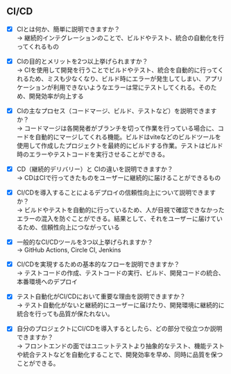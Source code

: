 ## CI/CD
- [x] CIとは何か、簡単に説明できますか？  
  → 継続的インテグレーションのことで、ビルドやテスト、統合の自動化を行ってくれるもの  

- [x] CIの目的とメリットを2つ以上挙げられますか？  
  → CIを使用して開発を行うことでビルドやテスト、統合を自動的に行ってくれるため、ミスも少なくなり、ビルド時にエラーが発生してしまい、アプリケーションが利用できないようなエラーは常にテストしてくれる。そのため、開発効率が向上する  

- [x] CIの主なプロセス（コードマージ、ビルド、テストなど）を説明できますか？  
  → コードマージは各開発者がブランチを切って作業を行っている場合に、コードを自動的にマージしてくれる機能。ビルドはviteなどのビルドツールを使用して作成したプロジェクトを最終的にビルドする作業。テストはビルド時のエラーやテストコードを実行させることができる。  

- [x] CD（継続的デリバリー）と CIの違いを説明できますか？  
  → CDはCIで行ってきたものをユーザーに継続的に届けることができるもの  

- [x] CI/CDを導入することによるデプロイの信頼性向上について説明できますか？  
  → ビルドやテストを自動的に行っているため、人が目視で確認できなかったエラーの混入を防ぐことができる。結果として、それをユーザーに届けているため、信頼性向上につながっている  

- [x] 一般的なCI/CDツールを3つ以上挙げられますか？  
  → GitHub Actions, Circle CI, Jenkins  

- [x] CI/CDを実現するための基本的なフローを説明できますか？  
  → テストコードの作成、テストコードの実行、ビルド、開発コードの統合、本番環境へのデプロイ  

- [x] テスト自動化がCI/CDにおいて重要な理由を説明できますか？  
  → テスト自動化がないと継続的にユーザーに届けたり、開発環境に継続的に統合を行っても品質が保たれない。  

- [x] 自分のプロジェクトにCI/CDを導入するとしたら、どの部分で役立つか説明できますか？  
  → フロントエンドの面ではユニットテストより抽象的なテスト、機能テストや統合テストなどを自動化することで、開発効率を早め、同時に品質を保つことができる。  
